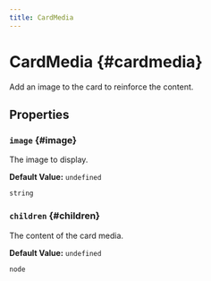 ```yaml
---
title: CardMedia
---
```


# CardMedia  {#cardmedia}

Add an image to the card to reinforce the content.

## Properties

### `image`   {#image}

The image to display.

**Default Value:** `undefined`

```tsx title="Type"
string
```

### `children`   {#children}

The content of the card media.

**Default Value:** `undefined`

```tsx title="Type"
node
```
